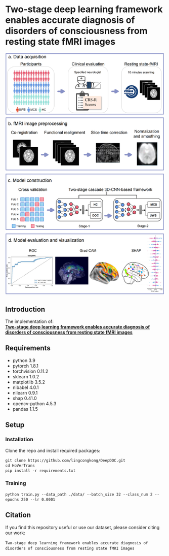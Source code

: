 # Two-stage deep learning framework enables accurate diagnosis of disorders of consciousness from resting state fMRI images
![Framework](https://github.com/lingcongkong/DeepDOC/blob/main/Fig1_Framework.png)
## Introduction
The implementation of: <br>
[**Two-stage deep learning framework enables accurate diagnosis of disorders of consciousness from resting state fMRI images**](https://www.nature.com/articles/)
## Requirements
- python 3.9
- pytorch 1.8.1
- torchvision 0.11.2
- sklearn 1.0.2
- matplotlib 3.5.2
- nibabel 4.0.1
- nilearn 0.9.1
- shap 0.41.0
- opencv-python 4.5.3
- pandas 1.1.5


## Setup
### Installation
Clone the repo and install required packages:
```
git clone https://github.com/lingcongkong/DeepDOC.git
cd HoVerTrans
pip install -r requirements.txt
```

### Training
```
python train.py --data_path ./data/ --batch_size 32 --class_num 2 --epochs 250 --lr 0.0001 
```
## Citation
If you find this repository useful or use our dataset, please consider citing our work:

```Two-stage deep learning framework enables accurate diagnosis of disorders of consciousness from resting state fMRI images```

